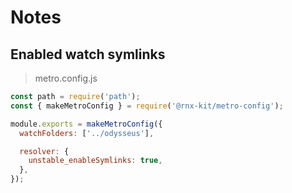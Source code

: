 # Notes

## Enabled watch symlinks

> metro.config.js

```javascript
const path = require('path');
const { makeMetroConfig } = require('@rnx-kit/metro-config');

module.exports = makeMetroConfig({
  watchFolders: ['../odysseus'],

  resolver: {
    unstable_enableSymlinks: true,
  },
});
```
